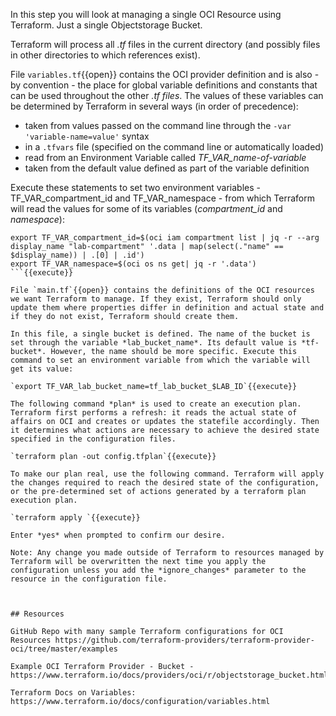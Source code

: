 In this step you will look at managing a single OCI Resource using Terraform. Just a single Objectstorage Bucket.

Terraform will process all *.tf* files in the current directory (and possibly files in other directories to which references exist).

File `variables.tf`{{open}} contains the OCI provider definition and is also - by convention - the place for global variable definitions and constants that can be used throughout the other *.tf files*. The values of these variables can be determined by Terraform in several ways (in order of precedence):
* taken from values passed on the command line through the `-var 'variable-name=value'` syntax 
* in a `.tfvars` file (specified on the command line or automatically loaded)
* read from an Environment Variable called *TF_VAR_name-of-variable*
* taken from the default value defined as part of the variable definition 

Execute these statements to set two environment variables -TF_VAR_compartment_id and TF_VAR_namespace - from which Terraform will read the values for some of its variables (*compartment_id* and *namespace*):
```
export TF_VAR_compartment_id=$(oci iam compartment list | jq -r --arg display_name "lab-compartment" '.data | map(select(."name" == $display_name)) | .[0] | .id')
export TF_VAR_namespace=$(oci os ns get| jq -r '.data')
```{{execute}}

File `main.tf`{{open}} contains the definitions of the OCI resources we want Terraform to manage. If they exist, Terraform should only update them where properties differ in definition and actual state and if they do not exist, Terraform should create them.

In this file, a single bucket is defined. The name of the bucket is set through the variable *lab_bucket_name*. Its default value is *tf-bucket*. However, the name should be more specific. Execute this command to set an environment variable from which the variable will get its value:

`export TF_VAR_lab_bucket_name=tf_lab_bucket_$LAB_ID`{{execute}}

The following command *plan* is used to create an execution plan. Terraform first performs a refresh: it reads the actual state of affairs on OCI and creates or updates the statefile accordingly. Then it determines what actions are necessary to achieve the desired state specified in the configuration files.

`terraform plan -out config.tfplan`{{execute}}

To make our plan real, use the following command. Terraform will apply the changes required to reach the desired state of the configuration, or the pre-determined set of actions generated by a terraform plan execution plan.

`terraform apply `{{execute}}

Enter *yes* when prompted to confirm our desire.

Note: Any change you made outside of Terraform to resources managed by Terraform will be overwritten the next time you apply the configuration unless you add the *ignore_changes* parameter to the resource in the configuration file.



## Resources

GitHub Repo with many sample Terraform configurations for OCI Resources https://github.com/terraform-providers/terraform-provider-oci/tree/master/examples 

Example OCI Terraform Provider - Bucket - https://www.terraform.io/docs/providers/oci/r/objectstorage_bucket.html

Terraform Docs on Variables: https://www.terraform.io/docs/configuration/variables.html 
